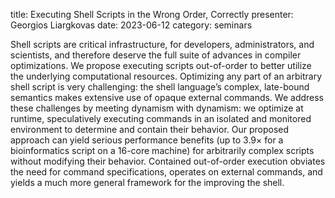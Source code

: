 title: Executing Shell Scripts in the Wrong Order, Correctly
presenter: Georgios Liargkovas
date: 2023-06-12
category: seminars

Shell scripts are critical infrastructure, for developers, administrators, and scientists, 
and therefore deserve the full suite of advances in compiler optimizations. 
We propose executing scripts out-of-order 
to better utilize the underlying computational resources. 
Optimizing any part of an arbitrary shell script is very challenging: 
the shell language’s complex, 
late-bound semantics makes extensive use of opaque external commands. 
We address these challenges by meeting dynamism with dynamism: 
we optimize at runtime, 
speculatively executing commands in an isolated and monitored environment 
to determine and contain their behavior. 
Our proposed approach can yield serious performance benefits 
(up to 3.9× for a bioinformatics script on a 16-core machine) 
for arbitrarily complex scripts without modifying their behavior. 
Contained out-of-order execution obviates the need for command specifications, 
operates on external commands, 
and yields a much more general framework for the improving the shell.
